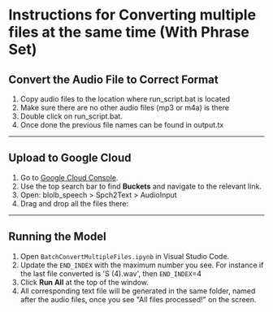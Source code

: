 # Instructions for Converting multiple files at the same time (With Phrase Set)

## Convert the Audio File to Correct Format

1. Copy audio files to the location where run_script.bat is located
2. Make sure there are no other audio files (mp3 or m4a) is there
3. Double click on run_script.bat.
4. Once done the previous file names can be found in output.tx


---

## Upload to Google Cloud

1. Go to [Google Cloud Console](https://console.cloud.google.com/).
2. Use the top search bar to find **Buckets** and navigate to the relevant link.
3. Open:
   blolb_speech > Spch2Text > AudioInput 
4. Drag and drop all the files there:


---

## Running the Model

1. Open `BatchConvertMultipleFiles.ipynb` in Visual Studio Code.
2. Update the `END_INDEX` with the maximum number you see. For instance if the last file converted is 'S (4).wav', then `END_INDEX`=4
3. Click **Run All** at the top of the window.
4. All corresponding text file will be generated in the same folder, named after the audio files, once you see  "All files processed!" on the screen.



